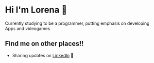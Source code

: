 # Hi I'm Lorena 👋

Currently studying to be a programmer, putting emphasis on developing Apps and videogames

## Find me on other places!!
- Sharing updates on <a href="[https://www.linkedin.com/in/monicampowell/](https://www.linkedin.com/in/lorena-jota-9212582aa?lipi=urn%3Ali%3Apage%3Ad_flagship3_profile_view_base_contact_details%3BHFurhoKIR6eyT1dpmkkiig%3D%3D)">LinkedIn</a> 💼
